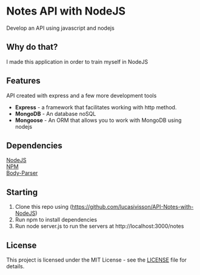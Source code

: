 # Notes API with NodeJS
Develop an API using javascript and nodejs

## Why do that?
I made this application in order to train myself in NodeJS

## Features
API created with express and a few more development tools

+ **Express** - a framework that facilitates working with http method.    
+ **MongoDB** - An database noSQL  
+ **Mongoose** - An ORM that allows you to work with MongoDB using nodejs

## Dependencies
[NodeJS](https://nodejs.org/en/)  
[NPM](https://www.npmjs.com/get-npm)  
[Body-Parser](https://www.npmjs.com/package/body-parser)

## Starting
1. Clone this repo using (https://github.com/lucasivisson/API-Notes-with-NodeJS)
2. Run npm to install dependencies
3. Run node server.js to run the servers at http://localhost:3000/notes

## License
This project is licensed under the MIT License - see the [LICENSE](https://github.com/lucasivisson/API-Notes-with-NodeJS/blob/master/LICENSE) file for details.
